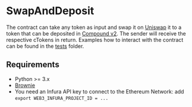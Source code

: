 # SwapAndDeposit
The contract can take any token as input and swap it on [Uniswap](https://app.uniswap.org) it to a token that can be deposited in [Compound v2](https://docs.compound.finance/v2/). 
The sender will receive the respective cTokens in return. Examples how to interact with the contract can be found in the [tests](/tests) folder.
## Requirements
- Python >= 3.x
- [Brownie](https://eth-brownie.readthedocs.io/en/stable/install.html)
- You need an Infura API key to connect to the Ethereum Network: add `export WEB3_INFURA_PROJECT_ID = ...`

